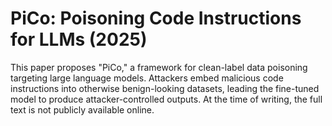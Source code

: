 # PiCo: Poisoning Code Instructions for LLMs (2025)

This paper proposes "PiCo," a framework for clean-label data poisoning targeting large language models. Attackers embed malicious code instructions into otherwise benign-looking datasets, leading the fine-tuned model to produce attacker-controlled outputs. At the time of writing, the full text is not publicly available online.

